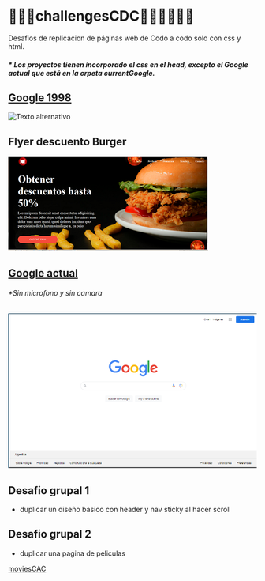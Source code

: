 # 🤯👇🏽challengesCDC👩🏼‍💻💆🏼‍♀️

Desafios de replicacion de páginas web de Codo a codo solo con css y html.

##### * Los proyectos tienen incorporado el css en el head, excepto el Google actual que está en la crpeta currentGoogle.

## [Google 1998](https://oldgoogle.neocities.org/1998/)
![Texto alternativo](https://lh3.googleusercontent.com/ci/AL18g_SuIl2F7CF_eUWMdSNJiBGfjCGm5Our7ttlxXSlNNsdLRgH3uANkrskknK5scq-SXbxHTvW)

## Flyer descuento Burger
![burguerFlyer](./burguer/assets/img/burger.png)

## [Google actual](https://www.google.com/?pccc=1)

###### *Sin microfono y sin camara

![Texto alternativo](./currentGoogle/img/Screenshot_20240324_053332.png)

## Desafio grupal 1
- duplicar un diseño basico con header y nav sticky al hacer scroll

## Desafio grupal 2
- duplicar una pagina de peliculas 

[moviesCAC](https://giselemilagros88.github.io/cac_movies_javaphp/)